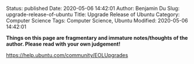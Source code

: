 Status: published
Date: 2020-05-06 14:42:01
Author: Benjamin Du
Slug: upgrade-release-of-ubuntu
Title: Upgrade Release of Ubuntu
Category: Computer Science
Tags: Computer Science, Ubuntu
Modified: 2020-05-06 14:42:01

**Things on this page are fragmentary and immature notes/thoughts of the author. Please read with your own judgement!**

https://help.ubuntu.com/community/EOLUpgrades

